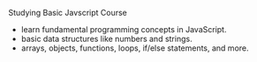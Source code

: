 Studying Basic Javscript Course

- learn fundamental programming concepts in JavaScript. 
- basic data structures like numbers and strings. 
- arrays, objects, functions, loops, if/else statements, and more.
